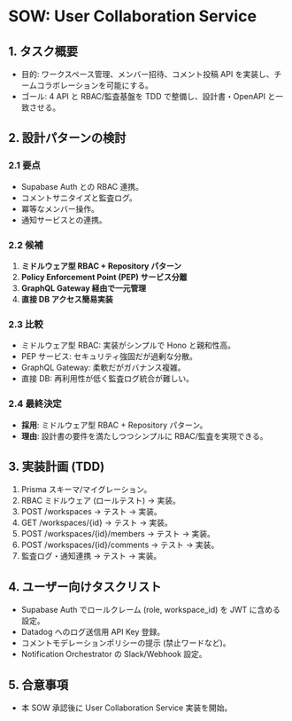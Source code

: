 # SOW: User Collaboration Service

## 1. タスク概要
- 目的: ワークスペース管理、メンバー招待、コメント投稿 API を実装し、チームコラボレーションを可能にする。
- ゴール: 4 API と RBAC/監査基盤を TDD で整備し、設計書・OpenAPI と一致させる。

## 2. 設計パターンの検討
### 2.1 要点
- Supabase Auth との RBAC 連携。
- コメントサニタイズと監査ログ。
- 冪等なメンバー操作。
- 通知サービスとの連携。

### 2.2 候補
1. **ミドルウェア型 RBAC + Repository パターン**
2. **Policy Enforcement Point (PEP) サービス分離**
3. **GraphQL Gateway 経由で一元管理**
4. **直接 DB アクセス簡易実装**

### 2.3 比較
- ミドルウェア型 RBAC: 実装がシンプルで Hono と親和性高。
- PEP サービス: セキュリティ強固だが過剰な分散。
- GraphQL Gateway: 柔軟だがガバナンス複雑。
- 直接 DB: 再利用性が低く監査ログ統合が難しい。

### 2.4 最終決定
- **採用**: ミドルウェア型 RBAC + Repository パターン。
- **理由**: 設計書の要件を満たしつつシンプルに RBAC/監査を実現できる。

## 3. 実装計画 (TDD)
1. Prisma スキーマ/マイグレーション。
2. RBAC ミドルウェア (ロールテスト) → 実装。
3. POST /workspaces → テスト → 実装。
4. GET /workspaces/{id} → テスト → 実装。
5. POST /workspaces/{id}/members → テスト → 実装。
6. POST /workspaces/{id}/comments → テスト → 実装。
7. 監査ログ・通知連携 → テスト → 実装。

## 4. ユーザー向けタスクリスト
- Supabase Auth でロールクレーム (role, workspace_id) を JWT に含める設定。
- Datadog へのログ送信用 API Key 登録。
- コメントモデレーションポリシーの提示 (禁止ワードなど)。
- Notification Orchestrator の Slack/Webhook 設定。

## 5. 合意事項
- 本 SOW 承認後に User Collaboration Service 実装を開始。
